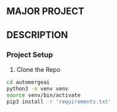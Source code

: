 ## MAJOR PROJECT

## DESCRIPTION

### Project Setup
1. Clone the Repo
```bash
cd automergeai
python3 -m venv venv
source venv/bin/activate
pip3 install -r 'requirements.txt'
```
